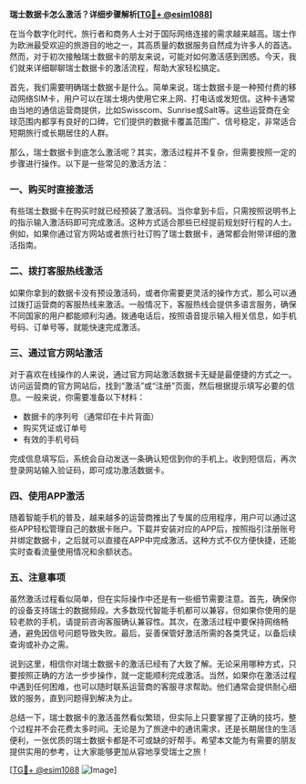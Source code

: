 **瑞士数据卡怎么激活？详细步骤解析[[TG💪+ @esim1088](https://t.me/s/esim1088)]**

在当今数字化时代，旅行者和商务人士对于国际网络连接的需求越来越高。瑞士作为欧洲最受欢迎的旅游目的地之一，其高质量的数据服务自然成为许多人的首选。然而，对于初次接触瑞士数据卡的朋友来说，可能对如何激活感到困惑。今天，我们就来详细聊聊瑞士数据卡的激活流程，帮助大家轻松搞定。

首先，我们需要明确瑞士数据卡是什么。简单来说，瑞士数据卡是一种预付费的移动网络SIM卡，用户可以在瑞士境内使用它来上网、打电话或发短信。这种卡通常由当地的通信运营商提供，比如Swisscom、Sunrise或Salt等。这些运营商在全球范围内都享有良好的口碑，它们提供的数据卡覆盖范围广、信号稳定，非常适合短期旅行或长期居住的人群。

那么，瑞士数据卡到底怎么激活呢？其实，激活过程并不复杂，但需要按照一定的步骤进行操作。以下是一些常见的激活方法：

### 一、购买时直接激活

有些瑞士数据卡在购买时就已经预装了激活码。当你拿到卡后，只需按照说明书上的指示输入激活码即可完成激活。这种方式适合那些已经提前规划好行程的人士。例如，如果你通过官方网站或者旅行社订购了瑞士数据卡，通常都会附带详细的激活指南。

### 二、拨打客服热线激活

如果你拿到的数据卡没有预设激活码，或者你需要更灵活的操作方式，那么可以通过拨打运营商的客服热线来激活。一般情况下，客服热线会提供多语言服务，确保不同国家的用户都能顺利沟通。拨通电话后，按照语音提示输入相关信息，如手机号码、订单号等，就能快速完成激活。

### 三、通过官方网站激活

对于喜欢在线操作的人来说，通过官方网站激活数据卡无疑是最便捷的方式之一。访问运营商的官方网站后，找到“激活”或“注册”页面，然后根据提示填写必要的信息。一般来说，你需要准备以下材料：
- 数据卡的序列号（通常印在卡片背面）
- 购买凭证或订单号
- 有效的手机号码

完成信息填写后，系统会自动发送一条确认短信到你的手机上。收到短信后，再次登录网站输入验证码，即可成功激活数据卡。

### 四、使用APP激活

随着智能手机的普及，越来越多的运营商推出了专属的应用程序，用户可以通过这些APP轻松管理自己的数据卡账户。下载并安装对应的APP后，按照指引注册账号并绑定数据卡，之后就可以直接在APP中完成激活。这种方式不仅方便快捷，还能实时查看流量使用情况和余额状态。

### 五、注意事项

虽然激活过程看似简单，但在实际操作中还是有一些细节需要注意。首先，确保你的设备支持瑞士的数据频段。大多数现代智能手机都可以兼容，但如果你使用的是较老款的手机，请提前咨询客服确认兼容性。其次，在激活过程中要保持网络畅通，避免因信号问题导致失败。最后，妥善保管好激活所需的各类凭证，以备后续查询或补办之需。

说到这里，相信你对瑞士数据卡的激活已经有了大致了解。无论采用哪种方式，只要按照正确的方法一步步操作，就一定能顺利完成激活。当然，如果你在激活过程中遇到任何困难，也可以随时联系运营商的客服寻求帮助。他们通常会提供耐心细致的服务，直到问题得到解决为止。

总结一下，瑞士数据卡的激活虽然看似繁琐，但实际上只要掌握了正确的技巧，整个过程并不会花费太多时间。无论是为了旅途中的通讯需求，还是长期居住的生活便利，一张优质的瑞士数据卡都是不可或缺的好帮手。希望本文能为有需要的朋友提供实用的参考，让大家能够更加从容地享受瑞士之旅！

[[TG💪+ @esim1088](https://t.me/s/esim1088) ![Image](https://i.postimg.cc/4NQfJmqS/Snipaste-2025-05-13-00-14-12.png)]